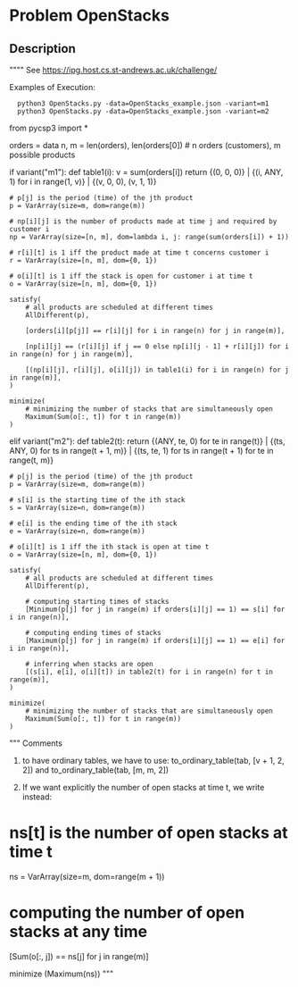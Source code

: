 # Problem OpenStacks
## Description
""""
See https://ipg.host.cs.st-andrews.ac.uk/challenge/

Examples of Execution:
```
  python3 OpenStacks.py -data=OpenStacks_example.json -variant=m1
  python3 OpenStacks.py -data=OpenStacks_example.json -variant=m2
```

from pycsp3 import *

orders = data
n, m = len(orders), len(orders[0])  # n orders (customers), m possible products

if variant("m1"):
    def table1(i):
        v = sum(orders[i])
        return {(0, 0, 0)} | {(i, ANY, 1) for i in range(1, v)} | {(v, 0, 0), (v, 1, 1)}


    # p[j] is the period (time) of the jth product
    p = VarArray(size=m, dom=range(m))

    # np[i][j] is the number of products made at time j and required by customer i
    np = VarArray(size=[n, m], dom=lambda i, j: range(sum(orders[i]) + 1))

    # r[i][t] is 1 iff the product made at time t concerns customer i
    r = VarArray(size=[n, m], dom={0, 1})

    # o[i][t] is 1 iff the stack is open for customer i at time t
    o = VarArray(size=[n, m], dom={0, 1})

    satisfy(
        # all products are scheduled at different times
        AllDifferent(p),

        [orders[i][p[j]] == r[i][j] for i in range(n) for j in range(m)],

        [np[i][j] == (r[i][j] if j == 0 else np[i][j - 1] + r[i][j]) for i in range(n) for j in range(m)],

        [(np[i][j], r[i][j], o[i][j]) in table1(i) for i in range(n) for j in range(m)],
    )

    minimize(
        # minimizing the number of stacks that are simultaneously open
        Maximum(Sum(o[:, t]) for t in range(m))
    )

elif variant("m2"):
    def table2(t):
        return {(ANY, te, 0) for te in range(t)} | {(ts, ANY, 0) for ts in range(t + 1, m)} | {(ts, te, 1) for ts in range(t + 1) for te in range(t, m)}


    # p[j] is the period (time) of the jth product
    p = VarArray(size=m, dom=range(m))

    # s[i] is the starting time of the ith stack
    s = VarArray(size=n, dom=range(m))

    # e[i] is the ending time of the ith stack
    e = VarArray(size=n, dom=range(m))

    # o[i][t] is 1 iff the ith stack is open at time t
    o = VarArray(size=[n, m], dom={0, 1})

    satisfy(
        # all products are scheduled at different times
        AllDifferent(p),

        # computing starting times of stacks
        [Minimum(p[j] for j in range(m) if orders[i][j] == 1) == s[i] for i in range(n)],

        # computing ending times of stacks
        [Maximum(p[j] for j in range(m) if orders[i][j] == 1) == e[i] for i in range(n)],

        # inferring when stacks are open
        [(s[i], e[i], o[i][t]) in table2(t) for i in range(n) for t in range(m)],
    )

    minimize(
        # minimizing the number of stacks that are simultaneously open
        Maximum(Sum(o[:, t]) for t in range(m))
    )

""" Comments
1) to have ordinary tables, we have to use: to_ordinary_table(tab, [v + 1, 2, 2]) and to_ordinary_table(tab, [m, m, 2])

2) If we want explicitly the number of open stacks at time t, we write instead:
 # ns[t] is the number of open stacks at time t
 ns = VarArray(size=m, dom=range(m + 1))

 # computing the number of open stacks at any time
 [Sum(o[:, j]) == ns[j] for j in range(m)]

 minimize (Maximum(ns))
"""